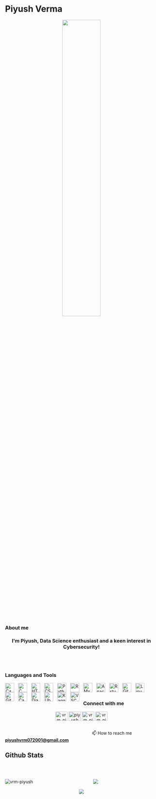 #  Piyush Verma

<div align="center">
<img src="https://github.com/rishavanand/github-profilinator/blob/66d21965acb8d37288d0964c0c7ec19bbc6efd47/src/images/greetings.gif" align="center" style="width: 50%" />
</div>  
  

<br />

### About me  
### <div align="center">I'm Piyush, Data Science enthusiast and a keen interest in Cybersecurity!</div>   

<br/>   

<br/>  

### Languages and Tools

<img align="left" alt="C++" width="30px" style="padding-right:10px;" src="https://cdn.jsdelivr.net/gh/devicons/devicon/icons/cplusplus/cplusplus-line.svg" />
<img align="left" alt="C" width="30px" style="padding-right:10px;" src="https://cdn.jsdelivr.net/gh/devicons/devicon/icons/c/c-line.svg" />
<img align="left" alt="HTML" width="30px" style="padding-right:10px;" src="https://cdn.jsdelivr.net/gh/devicons/devicon/icons/html5/html5-plain.svg" />
<img align="left" alt="CSS" width="30px" style="padding-right:10px;" src="https://cdn.jsdelivr.net/gh/devicons/devicon/icons/css3/css3-plain.svg" />
<img align="left" alt="Python" width="30px" style="padding-right:10px;" src="https://cdn.jsdelivr.net/gh/devicons/devicon/icons/python/python-plain.svg" />
<img align="left" alt="R" width="30px" style="padding-right:10px;" src="https://cdn.jsdelivr.net/gh/devicons/devicon/icons/r/r-plain.svg" />
<img align="left" alt="MySQL" width="30px" style="padding-right:10px;" src="https://cdn.jsdelivr.net/gh/devicons/devicon/icons/mysql/mysql-plain.svg" />
<img align="left" alt="Anaconda" width="30px" style="padding-right:10px;" src="https://cdn.jsdelivr.net/gh/devicons/devicon/icons/anaconda/anaconda-original.svg" />
<img align="left" alt="Rstudio" width="30px" style="padding-right:10px;" src="https://cdn.jsdelivr.net/gh/devicons/devicon/icons/rstudio/rstudio-original.svg" />
<img align="left" alt="Git" width="30px" style="padding-right:10px;" src="https://cdn.jsdelivr.net/gh/devicons/devicon/icons/git/git-original.svg" />
<img align="left" alt="Linux" width="30px" style="padding-right:10px;" src="https://cdn.jsdelivr.net/gh/devicons/devicon/icons/linux/linux-original.svg" />
<img align="left" alt="GitHub" width="30px" style="padding-right:10px;" src="https://cdn.jsdelivr.net/gh/devicons/devicon/icons/github/github-original.svg" />
<img align="left" alt="Canva" width="30px" style="padding-right:10px;" src="https://cdn.jsdelivr.net/gh/devicons/devicon/icons/canva/canva-original.svg" />
<img align="left" alt="Django" width="30px" style="padding-right:10px;" src="https://cdn.jsdelivr.net/gh/devicons/devicon/icons/django/django-plain.svg" />
<img align="left" alt="Ubuntu" width="30px" style="padding-right:10px;" src="https://cdn.jsdelivr.net/gh/devicons/devicon/icons/ubuntu/ubuntu-plain.svg" />
<img align="left" alt="Kaggle" width="30px" style="padding-right:10px;" src="https://cdn.jsdelivr.net/gh/devicons/devicon/icons/kaggle/kaggle-original.svg" />
<img align="left" alt="VSCode" width="30px" style="padding-right:10px;" src="https://cdn.jsdelivr.net/gh/devicons/devicon/icons/vscode/vscode-original.svg" />

<br />

<br/>  
 
### Connect with me
<div align="center">
<a href="https://twitter.com/vrm_piyush" target="blank"><img align="center" src="https://cdn.jsdelivr.net/gh/devicons/devicon/icons/twitter/twitter-original.svg" alt="vrm_piyush" height="30" width="40" /></a>
<a href="https://linkedin.com/in/piyush verma" target="blank"><img align="center" src="https://cdn.jsdelivr.net/gh/devicons/devicon/icons/linkedin/linkedin-plain.svg" alt="piyush verma" height="30" width="40" /></a>
<a href="https://instagram.com/vrm_piyush" target="blank"><img align="center" src="https://github.com/dheereshagrwal/colored-icons/blob/98088e796b058a6512edf9b16d33bf6f24843191/svg/instagram.svg" alt="vrm_piyush" height="30" width="40" /></a>
<a href="https://www.kaggle.com/vrmpiyush" target="blank"><img align="center" src="https://cdn.jsdelivr.net/gh/devicons/devicon/icons/kaggle/kaggle-original.svg" alt="vrm_piyush" height="30" width="40" /></a>
<br/>
<br/>
</div>

&emsp; &emsp; &emsp; &emsp; &emsp; &emsp; &emsp; &emsp; &emsp; &emsp; &emsp; &emsp; &emsp; &emsp; &emsp; &emsp; 📫 How to reach me **piyushvrm072001@gmail.com**
  

## Github Stats  
<br/>
<br/>

<p><img align="left" src="https://github-readme-stats.vercel.app/api/top-langs?username=vrm-piyush&show_icons=true&locale=en&layout=compact" alt="vrm-piyush" /></p>

<div align="center"><img src="https://github-readme-stats.vercel.app/api?username=vrm-piyush&show_icons=true&count_private=true" align="center" /></div>  

<br/>  

<div align="center">
<img src="https://komarev.com/ghpvc/?username=vrm-piyush" align="center" />
</div>   

<br />
